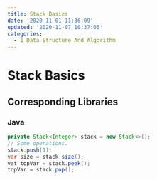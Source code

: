 ```yaml
---
title: Stack Basics
date: '2020-11-01 11:36:09'
updated: '2020-11-07 10:37:05'
categories:
  - 1 Data Structure And Algorithm
---
```

# Stack Basics

## Corresponding Libraries

### Java

```java
private Stack<Integer> stack = new Stack<>();
// Some operations.
stack.push(1);
var size = stack.size();
vat topVar = stack.peek();
topVar = stack.pop();
```

